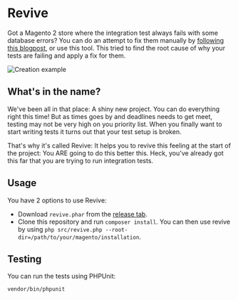# Revive

Got a Magento 2 store where the integration test always fails with some database errors? You can do an attempt to fix them manually by [following this blogpost](https://www.michiel-gerritsen.com/debugging-the-magento-2-integration-test-setup/), or use this tool. This tried to find the root cause of why your tests are failing and apply a fix for them.

![Creation example](../images/revive-example.gif?raw=true)

## What's in the name?

We've been all in that place: A shiny new project. You can do everything right this time! But as times goes by and deadlines needs to get meet, testing may not be very high on you priority list. When you finally want to start writing tests it turns out that your test setup is broken.

That's why it's called Revive: It helps you to revive this feeling at the start of the project: You ARE going to do this better this. Heck, you've already got this far that you are trying to run integration tests.

## Usage

You have 2 options to use Revive:

- Download `revive.phar` from the [release tab](https://github.com/michielgerritsen/revive/releases).
- Clone this repository and run `composer install`. You can then use revive by using `php src/revive.php --root-dir=/path/to/your/magento/installation`. 

## Testing

You can run the tests using PHPUnit:

`vendor/bin/phpunit`
